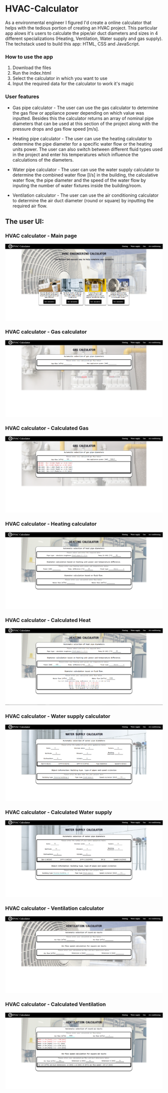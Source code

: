 # HVAC-Calculator

As a environmental engineer I figured I'd create a online calculator that helps with the tedious portion of creating an HVAC project. 
This particular app alows it's users to calculate the pipe/air duct diameters and sizes in 4 different specializations 
(Heating, Ventilation, Water supply and gas supply). The techstack used to build this app: HTML, CSS and JavaScript.

### How to use the app
1. Download the files
2. Run the index.html
3. Select the calculator in which you want to use
4. Input the required data for the calculator to work it's magic

### User features
* Gas pipe calculator - The user can use the gas calculator to determine the gas flow or appliance power depending on which value was inputted. 
Besides this the calculator returns an array of nominal pipe diameters that can be used at this section of the project along with the pressure 
drops and gas flow speed [m/s].

* Heating pipe calculator - The user can use the heating calculator to determine the pipe diameter for a specific water flow or the heating units power. 
The user can also switch between different fluid types used in the project and enter his temperatures which influence the calculations of the diameters.

* Water pipe calculator - The user can use the water supply calculator to determine the combined water flow [l/s] in the building, the calculative water 
flow, the pipe diameter and the speed of the water flow by inputing the number of water fixtures inside the building/room.

* Ventilation calculator - The user can use the air conditioning calculator to determine the air duct diameter (round or square) by 
inputting the required air flow.

## The user UI:
### HVAC calculator - Main page
![](Screenshots/Hvac-main.png)

### HVAC calculator - Gas calculator
![](Screenshots/Hvac-Gas.png)

### HVAC calculator - Calculated Gas
![](Screenshots/Hvac-Gas-calculated.png)

### HVAC calculator - Heating calculator
![](Screenshots/Hvac-Heating.png)

### HVAC calculator - Calculated Heat
![](Screenshots/Hvac-Heating-calculated.png)

### HVAC calculator - Water supply calculator
![](Screenshots/Hvac-Water.png)

### HVAC calculator - Calculated Water supply
![](Screenshots/Hvac-Water-calculated.png)

### HVAC calculator - Ventilation calculator
![](Screenshots/Hvac-Ventilation.png)

### HVAC calculator - Calculated Ventilation
![](Screenshots/Hvac-Ventilation-calculated.png)





